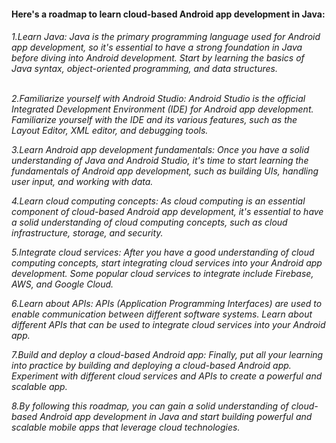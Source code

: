 <h4>Here's a roadmap to learn cloud-based Android app development in Java:</h4>
<h6>
1.Learn Java: Java is the primary programming language used for Android app development, so it's essential to have a strong foundation in Java before diving into 
Android development. Start by learning the basics of Java syntax, object-oriented programming, and data structures.<br>

<br>2.Familiarize yourself with Android Studio: Android Studio is the official Integrated Development Environment (IDE) for Android app development.
Familiarize yourself with the IDE and its various features, such as the Layout Editor, XML editor, and debugging tools.<br>

3.Learn Android app development fundamentals: Once you have a solid understanding of Java and Android Studio, it's time to start learning the fundamentals of
Android app development, such as building UIs, handling user input, and working with data.<br>

4.Learn cloud computing concepts: As cloud computing is an essential component of cloud-based Android app development, 
it's essential to have a solid understanding of cloud computing concepts, such as cloud infrastructure, storage, and security.<br>

5.Integrate cloud services: After you have a good understanding of cloud computing concepts, start integrating cloud services into your 
Android app development. Some popular cloud services to integrate include Firebase, AWS, and Google Cloud.<br>

6.Learn about APIs: APIs (Application Programming Interfaces) are used to enable communication between different software systems. 
Learn about different APIs that can be used to integrate cloud services into your Android app.<br>

7.Build and deploy a cloud-based Android app: Finally, put all your learning into practice by building and deploying a cloud-based Android app. 
Experiment with different cloud services and APIs to create a powerful and scalable app.<br>

8.By following this roadmap, you can gain a solid understanding of cloud-based Android app development in Java and start building powerful and 
scalable mobile apps that leverage cloud technologies.</h6>
